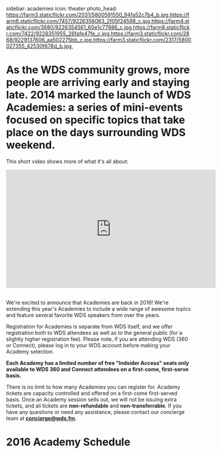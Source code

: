 sidebar: academies
icon: theater
photo_head: https://farm3.staticflickr.com/2031/5800591550_94fa52c7b4_b.jpg,https://farm8.staticflickr.com/7457/9226356063_2f05f24588_c.jpg,https://farm4.staticflickr.com/3680/9226354561_60e1c77986_c.jpg,https://farm8.staticflickr.com/7422/9226351955_26fafe47fe_c.jpg,https://farm3.staticflickr.com/2868/9229137606_aa502275bb_c.jpg,https://farm3.staticflickr.com/2317/5800027355_42530f678d_b.jpg,

# As the WDS community grows, more people are arriving early and staying late. 2014 marked the launch of WDS Academies: a series of mini-events focused on specific topics that take place on the days surrounding WDS weekend.

This short video shows more of what it's all about:

<iframe src="https://player.vimeo.com/video/121164251?title=0&byline=0&portrait=0" width="570" height="321" frameborder="0" webkitallowfullscreen mozallowfullscreen allowfullscreen></iframe>&nbsp; <br>

We're excited to announce that Academies are back in 2016! We're extending this year's Academies to include a wide range of awesome topics and feature several favorite WDS speakers from over the years.

Registration for Academies is separate from WDS itself, and we offer registration both to WDS attendees as well as to the general public (for a slightly higher registration fee). Please note, if you are attending WDS (360 or Connect), please log in to your WDS account before making your Academy selection. 

**Each Academy has a limited number of free "Indsider Access" seats only available to WDS 360 and Connect attendees on a first-come, first-serve basis.**

There is no limit to how many Academies you can register for. Academy tickets are capacity controlled and offered on a first-come first-served basis. Once an Academy session sells out, we will not be issuing extra tickets, and all tickets are <b>non-refundable</b> and <b>non-transferrable</b>. If you have any questions or need any assistance, please contact our concierge team at <b><font color="orange">concierge@wds.fm</font></b>. 

<div class="zig-zags_blue"></div>

# 2016 Academy Schedule

<div class="xview" data-view="AcademyList"></div>

